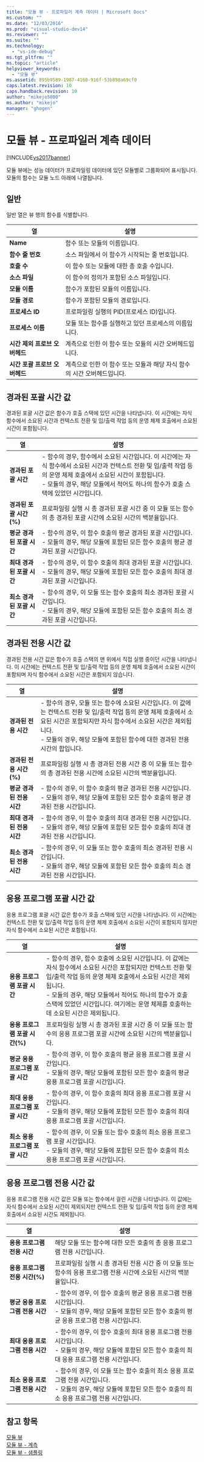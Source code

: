 ```yaml
---
title: "모듈 뷰 - 프로파일러 계측 데이터 | Microsoft Docs"
ms.custom: ""
ms.date: "12/03/2016"
ms.prod: "visual-studio-dev14"
ms.reviewer: ""
ms.suite: ""
ms.technology: 
  - "vs-ide-debug"
ms.tgt_pltfrm: ""
ms.topic: "article"
helpviewer_keywords: 
  - "모듈 뷰"
ms.assetid: 895b9589-1987-4160-916f-53b898a69cf0
caps.latest.revision: 10
caps.handback.revision: 10
author: "mikejo5000"
ms.author: "mikejo"
manager: "ghogen"
---
```

# 모듈 뷰 - 프로파일러 계측 데이터
[!INCLUDE[vs2017banner](../code-quality/includes/vs2017banner.md)]

모듈 뷰에는 성능 데이터가 프로파일링 데이터에 있던 모듈별로 그룹화되어 표시됩니다.  모듈의 함수는 모듈 노드 아래에 나열됩니다.  
  
## 일반  
 일반 열은 뷰 행의 함수를 식별합니다.  
  
|열|설명|  
|-------|--------|  
|**Name**|함수 또는 모듈의 이름입니다.|  
|**함수 줄 번호**|소스 파일에서 이 함수가 시작되는 줄 번호입니다.|  
|**호출 수**|이 함수 또는 모듈에 대한 총 호출 수입니다.|  
|**소스 파일**|이 함수의 정의가 포함된 소스 파일입니다.|  
|**모듈 이름**|함수가 포함된 모듈의 이름입니다.|  
|**모듈 경로**|함수가 포함된 모듈의 경로입니다.|  
|**프로세스 ID**|프로파일링 실행의 PID\(프로세스 ID\)입니다.|  
|**프로세스 이름**|모듈 또는 함수를 실행하고 있던 프로세스의 이름입니다.|  
|**시간 제외 프로브 오버헤드**|계측으로 인한 이 함수 또는 모듈의 시간 오버헤드입니다.|  
|**시간 포괄 프로브 오버헤드**|계측으로 인한 이 함수 또는 모듈과 해당 자식 함수의 시간 오버헤드입니다.|  
  
## 경과된 포괄 시간 값  
 경과된 포괄 시간 값은 함수가 호출 스택에 있던 시간을 나타냅니다.  이 시간에는 자식 함수에서 소요된 시간과 컨텍스트 전환 및 입\/출력 작업 등의 운영 체제 호출에서 소요된 시간이 포함됩니다.  
  
|열|설명|  
|-------|--------|  
|**경과된 포괄 시간**|-   함수의 경우, 함수에서 소요된 시간입니다.  이 시간에는 자식 함수에서 소요된 시간과 컨텍스트 전환 및 입\/출력 작업 등의 운영 체제 호출에서 소요된 시간이 포함됩니다.<br />-   모듈의 경우, 해당 모듈에서 적어도 하나의 함수가 호출 스택에 있었던 시간입니다.|  
|**경과된 포괄 시간\(%\)**|프로파일링 실행 시 총 경과된 포괄 시간 중 이 모듈 또는 함수의 총 경과된 포괄 시간에 소요된 시간의 백분율입니다.|  
|**평균 경과된 포괄 시간**|-   함수의 경우, 이 함수 호출의 평균 경과된 포괄 시간입니다.<br />-   모듈의 경우, 해당 모듈에 포함된 모든 함수 호출의 평균 경과된 포괄 시간입니다.|  
|**최대 경과된 포괄 시간**|-   함수의 경우, 이 함수 호출의 최대 경과된 포괄 시간입니다.<br />-   모듈의 경우, 해당 모듈에 포함된 모든 함수 호출의 최대 경과된 포괄 시간입니다.|  
|**최소 경과된 포괄 시간**|-   함수의 경우, 이 모듈 또는 함수 호출의 최소 경과된 포괄 시간입니다.<br />-   모듈의 경우, 해당 모듈에 포함된 모든 함수 호출의 최소 경과된 포괄 시간입니다.|  
  
## 경과된 전용 시간 값  
 경과된 전용 시간 값은 함수가 호출 스택의 맨 위에서 직접 실행 중이던 시간을 나타냅니다.  이 시간에는 컨텍스트 전환 및 입\/출력 작업 등의 운영 체제 호출에서 소요된 시간이 포함되며 자식 함수에서 소요된 시간은 포함되지 않습니다.  
  
|열|설명|  
|-------|--------|  
|**경과된 전용 시간**|-   함수의 경우, 모듈 또는 함수에 소요된 시간입니다.  이 값에는 컨텍스트 전환 및 입\/출력 작업 등의 운영 체제 호출에서 소요된 시간은 포함되지만 자식 함수에서 소요된 시간은 제외됩니다.<br />-   모듈의 경우, 해당 모듈에 포함된 함수에 대한 경과된 전용 시간의 합입니다.|  
|**경과된 전용 시간\(%\)**|프로파일링 실행 시 총 경과된 전용 시간 중 이 모듈 또는 함수의 총 경과된 전용 시간에 소요된 시간의 백분율입니다.|  
|**평균 경과된 전용 시간**|-   함수의 경우, 이 함수 호출의 평균 경과된 전용 시간입니다.<br />-   모듈의 경우, 해당 모듈에 포함된 모든 함수 호출의 평균 경과된 전용 시간입니다.|  
|**최대 경과된 전용 시간**|-   함수의 경우, 이 함수 호출의 최대 경과된 전용 시간입니다.<br />-   모듈의 경우, 해당 모듈에 포함된 모든 함수 호출의 최대 경과된 전용 시간입니다.|  
|**최소 경과된 전용 시간**|-   함수의 경우, 이 모듈 또는 함수 호출의 최소 경과된 전용 시간입니다.<br />-   모듈의 경우, 해당 모듈에 포함된 모든 함수 호출의 최소 경과된 전용 시간입니다.|  
  
## 응용 프로그램 포괄 시간 값  
 응용 프로그램 포괄 시간 값은 함수가 호출 스택에 있던 시간을 나타냅니다.  이 시간에는 컨텍스트 전환 및 입\/출력 작업 등의 운영 체제 호출에서 소요된 시간이 포함되지 않지만 자식 함수에서 소요된 시간은 포함됩니다.  
  
|열|설명|  
|-------|--------|  
|**응용 프로그램 포괄 시간**|-   함수의 경우, 함수 호출에 소요된 시간입니다.  이 값에는 자식 함수에서 소요된 시간은 포함되지만 컨텍스트 전환 및 입\/출력 작업 등의 운영 체제 호출에서 소요된 시간은 제외됩니다.<br />-   모듈의 경우, 해당 모듈에서 적어도 하나의 함수가 호출 스택에 있었던 시간입니다.  여기에는 운영 체제를 호출하는 데 소요된 시간은 제외됩니다.|  
|**응용 프로그램 포괄 시간\(%\)**|프로파일링 실행 시 총 경과된 포괄 시간 중 이 모듈 또는 함수의 응용 프로그램 포괄 시간에 소요된 시간의 백분율입니다.|  
|**평균 응용 프로그램 포괄 시간**|-   함수의 경우, 이 함수 호출의 평균 응용 프로그램 포괄 시간입니다.<br />-   모듈의 경우, 해당 모듈에 포함된 모든 함수 호출의 평균 응용 프로그램 포괄 시간입니다.|  
|**최대 응용 프로그램 포괄 시간**|-   함수의 경우, 이 함수 호출의 최대 응용 프로그램 포괄 시간입니다.<br />-   모듈의 경우, 해당 모듈에 포함된 모든 함수 호출의 최대 응용 프로그램 포괄 시간입니다.|  
|**최소 응용 프로그램 포괄 시간**|-   함수의 경우, 이 모듈 또는 함수 호출의 최소 응용 프로그램 포괄 시간입니다.<br />-   모듈의 경우, 해당 모듈에 포함된 모든 함수 호출의 최소 응용 프로그램 포괄 시간입니다.|  
  
## 응용 프로그램 전용 시간 값  
 응용 프로그램 전용 시간 값은 모듈 또는 함수에서 걸린 시간을 나타냅니다.  이 값에는 자식 함수에서 소요된 시간이 제외되지만 컨텍스트 전환 및 입\/출력 작업 등의 운영 체제 호출에서 소요된 시간도 제외됩니다.  
  
|열|설명|  
|-------|--------|  
|**응용 프로그램 전용 시간**|해당 모듈 또는 함수에 대한 모든 호출의 총 응용 프로그램 전용 시간입니다.|  
|**응용 프로그램 전용 시간\(%\)**|프로파일링 실행 시 총 경과된 전용 시간 중 이 모듈 또는 함수의 응용 프로그램 전용 시간에 소요된 시간의 백분율입니다.|  
|**평균 응용 프로그램 전용 시간**|-   함수의 경우, 이 함수 호출의 평균 응용 프로그램 전용 시간입니다.<br />-   모듈의 경우, 해당 모듈에 포함된 모든 함수 호출의 평균 응용 프로그램 전용 시간입니다.|  
|**최대 응용 프로그램 전용 시간**|-   함수의 경우, 이 함수 호출의 최대 응용 프로그램 전용 시간입니다.<br />-   모듈의 경우, 해당 모듈에 포함된 모든 함수 호출의 최대 응용 프로그램 전용 시간입니다.|  
|**최소 응용 프로그램 전용 시간**|-   함수의 경우, 이 모듈 또는 함수 호출의 최소 응용 프로그램 전용 시간입니다.<br />-   모듈의 경우, 해당 모듈에 포함된 모든 함수 호출의 최소 응용 프로그램 전용 시간입니다.|  
  
## 참고 항목  
 [모듈 뷰](../profiling/modules-view-sampling-data.md)   
 [모듈 뷰 \- 계측](../profiling/modules-view-dotnet-memory-instrumentation-data.md)   
 [모듈 뷰 \- 샘플링](../profiling/modules-view-dotnet-memory-sampling-data.md)